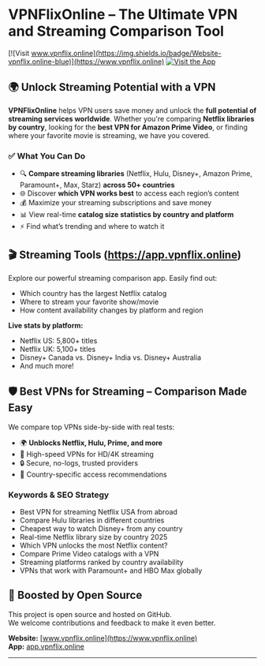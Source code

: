 # VPNFlixOnline – The Ultimate VPN and Streaming Comparison Tool

[![Visit www.vpnflix.online](https://img.shields.io/badge/Website-vpnflix.online-blue)](https://www.vpnflix.online)
[![Visit the App](https://img.shields.io/badge/Try%20the%20App-app.vpnflix.online-green)](https://app.vpnflix.online)

## 🌍 Unlock Streaming Potential with a VPN

**VPNFlixOnline** helps VPN users save money and unlock the **full potential of streaming services worldwide**. Whether you're comparing **Netflix libraries by country**, looking for the **best VPN for Amazon Prime Video**, or finding where your favorite movie is streaming, we have you covered.

### ✅ What You Can Do

- 🔍 **Compare streaming libraries** (Netflix, Hulu, Disney+, Amazon Prime, Paramount+, Max, Starz) **across 50+ countries**
- 🌐 Discover **which VPN works best** to access each region’s content
- 💰 Maximize your streaming subscriptions and save money
- 📊 View real-time **catalog size statistics by country and platform**
- ⚡ Find what’s trending and where to watch it

## 🎬 Streaming Tools (https://app.vpnflix.online)

Explore our powerful streaming comparison app. Easily find out:

- Which country has the largest Netflix catalog
- Where to stream your favorite show/movie
- How content availability changes by platform and region

**Live stats by platform:**

- Netflix US: 5,800+ titles  
- Netflix UK: 5,100+ titles  
- Disney+ Canada vs. Disney+ India vs. Disney+ Australia  
- And much more!

## 🛡️ Best VPNs for Streaming – Comparison Made Easy

We compare top VPNs side-by-side with real tests:

- 🌍 **Unblocks Netflix, Hulu, Prime, and more**
- 🚀 High-speed VPNs for HD/4K streaming
- 🔒 Secure, no-logs, trusted providers
- 🎯 Country-specific access recommendations

### Keywords & SEO Strategy 

- Best VPN for streaming Netflix USA from abroad  
- Compare Hulu libraries in different countries  
- Cheapest way to watch Disney+ from any country  
- Real-time Netflix library size by country 2025  
- Which VPN unlocks the most Netflix content?  
- Compare Prime Video catalogs with a VPN  
- Streaming platforms ranked by country availability  
- VPNs that work with Paramount+ and HBO Max globally

## 🔗 Boosted by Open Source

This project is open source and hosted on GitHub.  
We welcome contributions and feedback to make it even better.

**Website:** [www.vpnflix.online](https://www.vpnflix.online)  
**App:** [app.vpnflix.online](https://app.vpnflix.online)

---

